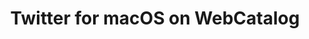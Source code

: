 ---
name: Twitter
category: Social Networking
title: Twitter for macOS on WebCatalog
key: twitter
fullUrl: 'https://twitter.com/'
hostname: twitter.com

---